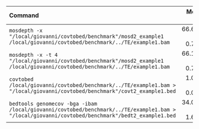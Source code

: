 | Command | Mean [s] | Min [s] | Max [s] | Relative |
|:---|---:|---:|---:|---:|
| `mosdepth -x "/local/giovanni/covtobed/benchmark"/mosd2_example1 /local/giovanni/covtobed/benchmark/../TE/example1.bam` | 66.626 ± 0.747 | 65.366 | 67.531 | 64.62 ± 1.52 |
| `mosdepth -x -t 4 "/local/giovanni/covtobed/benchmark"/mosd2_example1 /local/giovanni/covtobed/benchmark/../TE/example1.bam` | 66.100 ± 0.718 | 65.654 | 67.552 | 64.11 ± 1.50 |
| `covtobed /local/giovanni/covtobed/benchmark/../TE/example1.bam > "/local/giovanni/covtobed/benchmark"/covt2_example1.bed` | 1.031 ± 0.021 | 1.006 | 1.070 | 1.00 |
| `bedtools genomecov -bga -ibam /local/giovanni/covtobed/benchmark/../TE/example1.bam > "/local/giovanni/covtobed/benchmark"/bedt2_example1.bed` | 34.076 ± 1.644 | 33.146 | 37.360 | 33.05 ± 1.73 |
